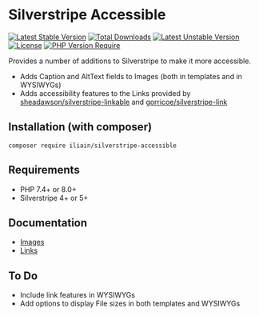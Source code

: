 # Silverstripe Accessible

[![Latest Stable Version](https://poser.pugx.org/iliain/silverstripe-accessible/v)](https://packagist.org/packages/iliain/silverstripe-accessible) 
[![Total Downloads](https://poser.pugx.org/iliain/silverstripe-accessible/downloads)](https://packagist.org/packages/iliain/silverstripe-accessible) 
[![Latest Unstable Version](https://poser.pugx.org/iliain/silverstripe-accessible/v/unstable)](https://packagist.org/packages/iliain/silverstripe-accessible) 
[![License](https://poser.pugx.org/iliain/silverstripe-accessible/license)](https://packagist.org/packages/iliain/silverstripe-accessible) 
[![PHP Version Require](https://poser.pugx.org/iliain/silverstripe-accessible/require/php)](https://packagist.org/packages/iliain/silverstripe-accessible)


Provides a number of additions to Silverstripe to make it more accessible.

* Adds Caption and AltText fields to Images (both in templates and in WYSIWYGs)
* Adds accessibility features to the Links provided by [sheadawson/silverstripe-linkable](https://github.com/sheadawson/silverstripe-linkable) and [gorricoe/silverstripe-link](https://github.com/gorriecoe/silverstripe-link)

## Installation (with composer)

	composer require iliain/silverstripe-accessible

## Requirements

* PHP 7.4+ or 8.0+
* Silverstripe 4+ or 5+

## Documentation

* [Images](docs/en/Images.md)
* [Links](docs/en/Links.md)

## To Do

* Include link features in WYSIWYGs
* Add options to display File sizes in both templates and WYSIWYGs

